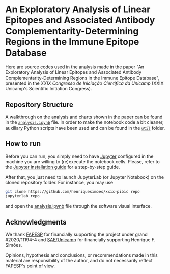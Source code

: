 # An Exploratory Analysis of Linear Epitopes and Associated Antibody Complementarity-Determining Regions in the Immune Epitope Database

Here are source codes used in the analysis made in the paper "An Exploratory
Analysis of Linear Epitopes and Associated Antibody Complementarity-Determining
Regions in the Immune Epitope Database", presented in the _XXIX Congresso de
Iniciação Científica da Unicamp_ (XXIX Unicamp's Scientific Initiation
Congress).

## Repository Structure

A walkthrough on the analysis and charts shown in the paper can be found in the
[`analysis.ipynb`](./analysis.ipynb) file. In order to make the notebook code a
bit cleaner, auxiliary Python scripts have been used and can be found in the
[`util`](./util) folder.

## How to run

Before you can run, you simply need to have [Jupyter][jupyter] configured in the
machine you are willing to (re)execute the notebook cells. Please, refer to the
[Jupyter installation guide][jupyter-install] for a step-by-step guide.

After that, you just need to launch JupyterLab (or Jupyter Notebook) on the
cloned repository folder. For instance, you may use

```bash
git clone https://github.com/henriquesimoes/xxix-pibic repo
jupyterlab repo
```

and open the [analysis.ipynb](./analysis.ipynb) file through the software visual
interface.

[jupyter]: https://jupyter.org/
[jupyter-install]: https://jupyter.org/install

## Acknowledgments

We thank [FAPESP][fapesp] for financially supporting the project under grand
\#2020/11194-4 and [SAE/Unicamp][sae-unicamp] for financially supporting Henrique
F. Simões.

Opinions, hypothesis and conclusions, or recommendations made in this material
are responsibility of the author, and do not necessarily reflect FAPESP's point
of view.

[simoes]: http://lattes.cnpq.br/2364440352119569
[meidanis]: http://lattes.cnpq.br/1313385414995585

[fapesp]: https://fapesp.br/en/
[sae-unicamp]: https://www.sae.unicamp.br
